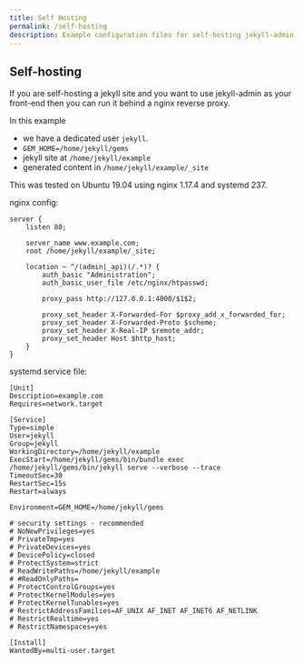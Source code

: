 ```yaml
---
title: Self Hosting
permalink: /self-hosting
description: Example configuration files for self-hosting jekyll-admin
---
```


## Self-hosting

If you are self-hosting a jekyll site and you want to use jekyll-admin as your front-end
then you can run it behind a nginx reverse proxy.

In this example 
- we have a dedicated user `jekyll`. 
- `GEM_HOME=/home/jekyll/gems`
- jekyll site at `/home/jekyll/example`
- generated content in `/home/jekyll/example/_site`

This was tested on Ubuntu 19.04 using nginx 1.17.4 and systemd 237.

nginx config:

```nginx
server {
    listen 80;

    server_name www.example.com;
    root /home/jekyll/example/_site;

    location ~ ^/(admin|_api)(/.*)? {
        auth_basic "Administration";
        auth_basic_user_file /etc/nginx/htpasswd;

        proxy_pass http://127.0.0.1:4000/$1$2;

        proxy_set_header X-Forwarded-For $proxy_add_x_forwarded_for;
        proxy_set_header X-Forwarded-Proto $scheme;
        proxy_set_header X-Real-IP $remote_addr;
        proxy_set_header Host $http_host;
    }
}
```

systemd service file:

```
[Unit]
Description=example.com
Requires=network.target

[Service]
Type=simple
User=jekyll
Group=jekyll
WorkingDirectory=/home/jekyll/example
ExecStart=/home/jekyll/gems/bin/bundle exec /home/jekyll/gems/bin/jekyll serve --verbose --trace
TimeoutSec=30
RestartSec=15s
Restart=always

Environment=GEM_HOME=/home/jekyll/gems

# security settings - recommended
# NoNewPrivileges=yes
# PrivateTmp=yes
# PrivateDevices=yes
# DevicePolicy=closed
# ProtectSystem=strict
# ReadWritePaths=/home/jekyll/example
# #ReadOnlyPaths=
# ProtectControlGroups=yes
# ProtectKernelModules=yes
# ProtectKernelTunables=yes
# RestrictAddressFamilies=AF_UNIX AF_INET AF_INET6 AF_NETLINK
# RestrictRealtime=yes
# RestrictNamespaces=yes

[Install]
WantedBy=multi-user.target
```
